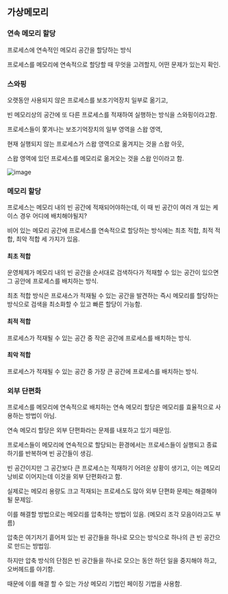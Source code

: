 ## 가상메모리

### 연속 메모리 할당

프로세스에 연속적인 메모리 공간을 할당하는 방식

프로세스를 메모리에 연속적으로 할당할 때 무엇을 고려할지, 어떤 문제가 있는지 확인.

### 스와핑

오랫동안 사용되지 않은 프로세스를 보조기억장치 일부로 옮기고, 

빈 메모리상의 공간에 또 다른 프로세스를 적재하여 실행하는 방식을 스와핑이라고함.

프로세스들이 쫓겨나는 보조기억장치의 일부 영역을 스왑 영역, 

현재 실행되지 않는 프로세스가 스왑 영역으로 옮겨지는 것을 스왑 아웃,

스왑 영역에 있던 프로세스를 메모리로 옮겨오는 것을 스왑 인이라고 함.

![image](https://github.com/wltnthss/learning-cs/assets/60785586/e671b53f-b31e-41de-aa7b-a8753dc757e5)

### 메모리 할당

프로세스는 메모리 내의 빈 공간에 적재되어야하는데, 이 때 빈 공간이 여러 개 있는 케이스 경우 어디에 배치해야될지?

비어 있는 메모리 공간에 프로세스를 연속적으로 할당하는 방식에는 최초 적합, 최적 적합, 최악 적합 세 가지가 있음.

#### 최초 적합 

운영체제가 메모리 내의 빈 공간을 순서대로 검색하다가 적재할 수 있는 공간이 있으면 그 공안에 프로세스를 배치하는 방식.

최초 적합 방식은 프로새스가 적재될 수 있는 공간을 발견하는 즉시 메모리를 할당하는 방식으로 검색을 최소화할 수 있고 빠른 할당이 가능함.

#### 최적 적합

프로세스가 적재될 수 있는 공간 중 작은 공간에 프로세스를 배치하는 방식.

#### 최악 적합

프로세스가 적재될 수 있는 공간 중 가장 큰 공간에 프로세스를 배치하는 방식.

### 외부 단편화

프로세스를 메모리에 연속적으로 배치하는 연속 메모리 할당은 메모리를 효율적으로 사용하는 방법이 아님.

연속 메모리 할당은 외부 단편화라는 문제를 내포하고 있기 때문임.

프로세스들이 메모리에 연속적으로 할당되는 환경에서는 프로세스들이 실행되고 종료하기를 반복하며 빈 공간들이 생김.

빈 공간이지만 그 공간보다 큰 프로세스는 적재하기 어려운 상황이 생기고, 이는 메모리 낭비로 이어지는데 이것을 외부 단편화라고 함.

실제로는 메모리 용량도 크고 적재되는 프로세스도 많아 외부 단편화 문제는 해결해야 될 문제임.

이를 해결할 방법으로는 메모리를 압축하는 방법이 있음. (메모리 조각 모음이라고도 부름)

압축은 여기저기 흩어져 있는 빈 공간들을 하나로 모으는 방식으로 하나의 큰 빈 공간으로 만드는 방법임.

하지만 압축 방식의 단점은 빈 공간들을 하나로 모으는 동안 하던 일을 중지해야 하고, 오버헤드를 야기함.

때문에 이를 해결 할 수 있는 가상 메모리 기법인 페이징 기법을 사용함.




